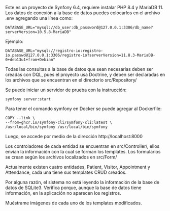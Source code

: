 Este es un proyecto de Synfony 6.4, requiere instalar PHP 8.4 y MariaDB 11. Los datos de conexión a la base de datos puedes colocarlos en el archivo .env agregando una línea como:

	DATABASE_URL="mysql://db_user:db_password@127.0.0.1:3306/db_name?serverVersion=10.5.8-MariaDB"

Ejemplo:

	DATABASE_URL="mysql://registro-io:registro-io.passwd@127.0.0.1:3306/registro-io?serverVersion=11.8.3-MariaDB-0+deb13u1+from+Debian"

Todas las consultas a la base de datos que sean necesarias deben ser creadas con DQL, pues el proyecto usa Doctrine, y deben ser declaradas en los archivos que se encuentran en el directorio src/Repository/

Se puede iniciar un servidor de prueba con la instrucción:

	symfony server:start

Para tener el comando symfony en Docker se puede agregar al Dockerfile:

	COPY --link \
    --from=ghcr.io/symfony-cli/symfony-cli:latest \
    /usr/local/bin/symfony /usr/local/bin/symfony

Luego, se accede por medio de la dirección http://localhost:8000

Los controladores de cada entidad se encuentran en src/Controller/, ellos envían la información con la cual se forman los templates. Los formularios se crean según los archivos localizados en src/Form/ 

Actualmente existen cuatro entidades, Patient, Visitor, Appointment y Attendance, cada una tiene sus templates CRUD creados.

Por alguna razón, el sistema no está leyendo la información de la base de datos de SQLite3. Verifica porque, aunque la base de datos tiene información, en la aplicación no aparecen los registros.

Muéstrame imágenes de cada uno de los templates modificados.
